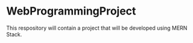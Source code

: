 # WebProgrammingProject
This respository will contain a project that will be developed using MERN Stack.
